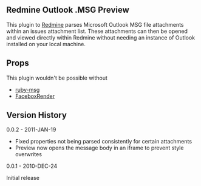 ## Redmine Outlook .MSG Preview

This plugin to [Redmine](http://redmine.org) parses Microsoft Outlook MSG
file attachments within an issues attachment list. These attachments can then
be opened and viewed directly within Redmine without needing an instance of
Outlook installed on your local machine.

## Props

This plugin wouldn't be possible without

* [ruby-msg](https://github.com/aquasync/ruby-msg)
* [FaceboxRender](https://github.com/ihower/facebox_render)

## Version History

0.0.2 - 2011-JAN-19

- Fixed properties not being parsed consistently for certain attachments
- Preview now opens the message body in an iframe to prevent style overwrites

0.0.1 - 2010-DEC-24

Initial release

